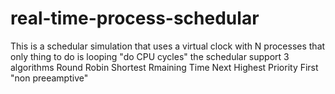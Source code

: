 # real-time-process-schedular
This is a schedular simulation that uses a virtual clock with N processes that only thing to do is looping "do CPU cycles"
the schedular support 3 algorithms 
Round Robin
Shortest Rmaining Time Next
Highest Priority First "non preeamptive"
